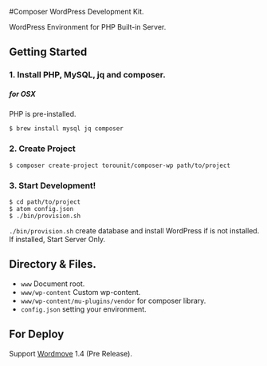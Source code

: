 #Composer WordPress Development Kit.

WordPress Environment for PHP Built-in Server.

## Getting Started

### 1. Install PHP, MySQL, jq and composer.

##### for OSX

PHP is pre-installed.

```
$ brew install mysql jq composer
```

### 2. Create Project

```
$ composer create-project torounit/composer-wp path/to/project
```

### 3. Start Development!

```
$ cd path/to/project
$ atom config.json
$ ./bin/provision.sh
```

`./bin/provision.sh` create database and install WordPress if is not installed.
If installed, Start Server Only.

## Directory & Files.

+ `www` Document root.
+ `www/wp-content` Custom wp-content.
+ `www/wp-content/mu-plugins/vendor` for composer library.
+ `config.json` setting your environment.

## For Deploy

Support [Wordmove](https://github.com/welaika/wordmove) 1.4 (Pre Release).

